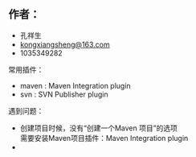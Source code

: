 ## 作者：
* 孔祥生
* kongxiangsheng@163.com
* 1035349282


常用插件：
* maven    : Maven Integration plugin
* svn      : SVN Publisher plugin

遇到问题：
* 创建项目时候，没有“创建一个Maven 项目”的选项  
  需要安装Maven项目插件：Maven Integration plugin
*
